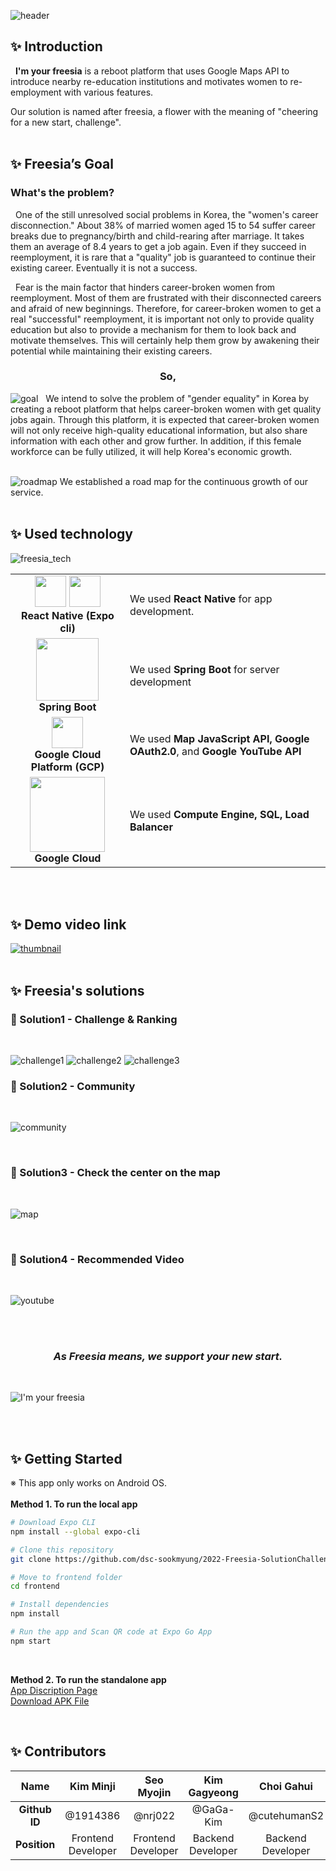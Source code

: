 ![header](https://capsule-render.vercel.app/api?type=waving&color=0:FF8B2A,100:FFEF5E&height=170&section=header&text=2022%20Solution%20Challenge%20-%20I'm%20your%20freesia&fontSize=30&fontAlign=40&fontAlignY=30&fontColor=ffffff&animation=fadeIn) <br>
## ✨ Introduction
&nbsp; **I'm your freesia** is a reboot platform that uses Google Maps API to introduce nearby re-education institutions and motivates women to re-employment with various features.

Our solution is named after freesia, a flower with the meaning of "cheering for a new start, challenge".
<br/><br/>

## ✨ Freesia’s Goal
### What's the problem?
&nbsp; One of the still unresolved social problems in Korea, the "women's career disconnection." About 38% of married women aged 15 to 54 suffer career breaks due to pregnancy/birth and child-rearing after marriage. It takes them an average of 8.4 years to get a job again. Even if they succeed in reemployment, it is rare that a "quality" job is guaranteed to continue their existing career. Eventually it is not a success.

&nbsp; Fear is the main factor that hinders career-broken women from reemployment. Most of them are frustrated with their disconnected careers and afraid of new beginnings. Therefore, for career-broken women to get a real "successful" reemployment, it is important not only to provide quality education but also to provide a mechanism for them to look back and motivate themselves. This will certainly help them grow by awakening their potential while maintaining their existing careers.

<h3 align="center"><b>So,</b></h3>

![goal](https://user-images.githubusercontent.com/61882016/160788790-0843a7f0-eb72-4263-918a-9987ed5ab0b8.png)
&nbsp; We intend to solve the problem of "gender equality" in Korea by creating a reboot platform that helps career-broken women with get quality jobs again. Through this platform, it is expected that career-broken women will not only receive high-quality educational information, but also share information with each other and grow further. In addition, if this female workforce can be fully utilized, it will help Korea's economic growth.
<br/><br/>

![roadmap](https://user-images.githubusercontent.com/61882016/171909418-a13835e1-09f9-44ed-994a-51b8a29ac5de.jpg)
We established a road map for the continuous growth of our service.
<br/><br/>

## ✨ Used technology
![freesia_tech](https://user-images.githubusercontent.com/87821678/160786178-f78336e5-7afe-4555-a2ca-29daadf1c36f.PNG)

<div align="center">
<table>
  <tr>
    <td align="center">
      <img src="https://user-images.githubusercontent.com/61882016/161264122-d9a65c2d-f6c5-4fad-bdaa-0a09e13ca1ef.png" width="50px">
      <img src="https://user-images.githubusercontent.com/61882016/161264613-e977ff87-76c3-4e6c-a9f4-6ca74e28cdf9.png" width="50px">
      <br/>
      <strong>React Native (Expo cli)</strong>
    </td>
    <td>We used <strong>React Native</strong> for app development.</td>
  </tr>
  <tr>
    <td align="center">
      <img src="https://user-images.githubusercontent.com/61882016/161264642-9339ba35-18cf-4597-8346-fb642ba6e25d.png" width="100px"><br/>
      <strong>Spring Boot</strong>
    </td>
    <td>We used <strong>Spring Boot</strong> for server development</td>
  </tr>
  <tr>
    <td align="center">
      <img src="https://user-images.githubusercontent.com/61882016/161265124-cd6f04df-c064-481f-800a-83e9e4a2ec3d.png" width="50px"><br/>
      <strong>Google Cloud Platform (GCP)</strong>
    </td>
    <td>We used <strong>Map JavaScript API, Google OAuth2.0</strong>, and <strong>Google YouTube API</strong></td>
  </tr>
    <tr>
    <td align="center">
      <img src="https://user-images.githubusercontent.com/87821678/160822322-7b6978e9-139b-4c52-af74-c47ac4d263a7.png" width="120px"><br/>
      <strong>Google Cloud</strong>
    </td>
    <td>We used <strong>Compute Engine, SQL, Load Balancer</strong></td>
  </tr>
</table>
</div>
<br/><br/>

## ✨ Demo video link
[![thumbnail](https://user-images.githubusercontent.com/61882016/172127582-946c76b4-52f2-40a0-b56a-41e1e91769e1.png)](https://youtu.be/qFK9kNcLUgM)
<br/><br/>

## ✨ Freesia's solutions
<h3>💛 Solution1 - Challenge & Ranking</h3>
<br>

![challenge1](https://user-images.githubusercontent.com/61882016/171996657-2a249468-5507-4a58-b582-12203cfe03b4.png)
![challenge2](https://user-images.githubusercontent.com/61882016/171996669-891a7f53-9477-4454-83d9-d4ab99d3e333.png)
![challenge3](https://user-images.githubusercontent.com/61882016/171996675-725283a4-7a1d-4efe-9446-bc89f6343d5c.png)
<br>

<h3>💛 Solution2 - Community</h3>
<br>

![community](https://user-images.githubusercontent.com/61882016/171425929-8caec788-1f90-4d81-9aa2-d871d2a75a06.png)

<br>

<h3>💛 Solution3 - Check the center on the map</h3>
<br>

![map](https://user-images.githubusercontent.com/61882016/171428010-14cbfd33-869c-4c4c-94e4-ad4c6b740d5e.png)

<br>

<h3>💛 Solution4 - Recommended Video</h3>
<br>

![youtube](https://user-images.githubusercontent.com/61882016/171428686-baf19acc-c0ad-46ab-8ca4-d587ea339abf.png)

<br>
<br>

**<h3 align="center">_As Freesia means, we support your new start._</h3>**
<br>

![I'm your freesia](https://user-images.githubusercontent.com/87821678/160822845-be65bdce-2acd-451d-92b4-bb13707fe9e1.png)


<br/><br/>

## ✨ Getting Started
※ This app only works on Android OS. <br><br> 
**Method 1. To run the local app**

```bash
# Download Expo CLI
npm install --global expo-cli

# Clone this repository
git clone https://github.com/dsc-sookmyung/2022-Freesia-SolutionChallenge.git

# Move to frontend folder
cd frontend

# Install dependencies
npm install

# Run the app and Scan QR code at Expo Go App
npm start
```
<br>

**Method 2. To run the standalone app**  
[App Discription Page](https://expo.dev/@smjan27/frontend)  
[Download APK File](https://github.com/dsc-sookmyung/2022-Freesia-SolutionChallenge/releases/download/v1.0.0/Im_your_freesia.apk)  

<br />

## ✨ Contributors
| Name | Kim Minji | Seo Myojin | Kim Gagyeong | Choi Gahui |
| :-: | :-: | :-: | :-: | :-: |
| **Github ID** | @1914386 | @nrj022 | @GaGa-Kim | @cutehumanS2 |
| **Position** | Frontend Developer | Frontend Developer | Backend Developer | Backend Developer |
